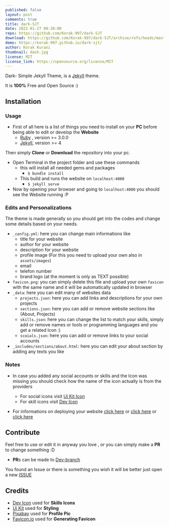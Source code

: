 ```yaml
---
published: false
layout: post
comments: true
title: dark-SJT
date: 2022-01-27 08:30:00
repo: https://github.com/Korak-997/dark-SJT
download: https://github.com/Korak-997/dark-SJT/archive/refs/heads/master.zip
demo: https://korak-997.github.io/dark-sjt/
author: Korak Kurani
thumbnail: dash.jpg
license: MIT
license_link: https://opensource.org/license/MIT
---
```


Dark- Simple Jekyll Theme, is a [Jekyll](https://jekyllrb.com/) theme.

It is **100%** Free and Open Source :)

## Installation

### Usage

* First of all here is a list of things you need to install on your **PC** before being able to edit or develop the **Website**
  * [Ruby](https://www.ruby-lang.org/en/) , version >= 3.0.0
  * [Jekyll](https://jekyllrb.com/), version >= 4

Then simply **Clone** or **Download** the repository into your pc.

* Open Terminal in the project folder and use these commands
  * this will install all needed gems and packages
    * `$ bundle install`
  * This build and runs the website on `localhost:4000`
    * `$ jekyll serve`
* Now by opening your browser and going to `localhost:4000` you should see the Website running :P

### Edits and Personalizations

The theme is made generally so you should get into the codes and change some details based on your needs.

* `_config.yml`: here you can change main informations like
  * title for your website
  * author for your website
  * description for your website
  * profile image (For this you need to upload your own also in `assets/images`)
  * email
  * telefon number
  * brand logo (at the moment is only as TEXT possible)
* `favicon.png`: you can simply delete this file and upload your own `favicon` with the same name and it will be automatically updated in browser
* `_data`: here you can edit many of websites data
  * `projects.json`: here you can add links and descriptions for your own projects
  * `sections.json`: here you can add or remove website sections like (About, Projects)
  * `skills.json`: here you can change the list to match your skills, simply add or remove names or tools or programming languages and you get a related Icon :)
  * `scoials.json`: here you can add or remove links to your social accounts
* `_includes/sections/about.html`: here you can edit your about section by adding any texts you like

### Notes

* In case you added any social accounts or skills and the Icon was missing you should check how the name of the icon actually is from the providers
  * For social icons visit [Ui Kit Icon](https://getuikit.com/docs/icon)
  * For skill icons visit [Dev Icon](https://devicon.dev/)

* For informations on deploying your website [click here](https://jekyllrb.com/docs/github-pages/) or [click here](https://docs.github.com/en/pages/setting-up-a-github-pages-site-with-jekyll/creating-a-github-pages-site-with-jekyll) or [click here](https://www.moncefbelyamani.com/making-github-pages-work-with-latest-jekyll/)

## Contribute

Feel free to use or edit it in anyway you love , or you can simply make a **PR** to change something :D

* **PR**s can be made to [Dev-branch](https://github.com/Korak-997/dark-SJT/tree/dev)

You found an Issue or there is something you wish it will be better just open a new [ISSUE](https://github.com/Korak-997/dark-SJT/issues/new/choose)

## Credits

* [Dev Icon](https://devicon.dev/) used for **Skills Icons**
* [Ui Kit](https://getuikit.com/) used for **Styling**
* [Pixabay](https://pixabay.com/) used for **Profile Pic**
* [Favicon.io](https://favicon.io/) used for **Generating Favicon**
